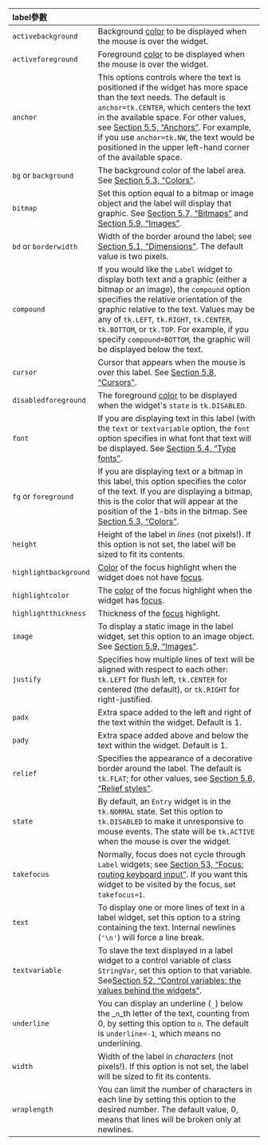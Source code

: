 ﻿|label參數||
| :-- | :-- |
| `activebackground` | Background [color](http://infohost.nmt.edu/tcc/help/pubs/tkinter/web/colors.html "5.3. Colors") to be displayed when the mouse is over the widget. |
| `activeforeground` | Foreground [color](http://infohost.nmt.edu/tcc/help/pubs/tkinter/web/colors.html "5.3. Colors") to be displayed when the mouse is over the widget. |
| `anchor` | This options controls where the text is positioned if the widget has more space than the text needs. The default is `anchor=tk.CENTER`, which centers the text in the available space. For other values, see [Section 5.5, “Anchors”](http://infohost.nmt.edu/tcc/help/pubs/tkinter/web/anchors.html "5.5. Anchors"). For example, if you use `anchor=tk.NW`, the text would be positioned in the upper left-hand corner of the available space. |
| `bg` or `background` | The background color of the label area. See [Section 5.3, “Colors”](http://infohost.nmt.edu/tcc/help/pubs/tkinter/web/colors.html "5.3. Colors"). |
| `bitmap` | Set this option equal to a bitmap or image object and the label will display that graphic. See [Section 5.7, “Bitmaps”](http://infohost.nmt.edu/tcc/help/pubs/tkinter/web/bitmaps.html "5.7. Bitmaps") and [Section 5.9, “Images”](http://infohost.nmt.edu/tcc/help/pubs/tkinter/web/images.html "5.9. Images"). |
| `bd` or `borderwidth` | Width of the border around the label; see [Section 5.1, “Dimensions”](http://infohost.nmt.edu/tcc/help/pubs/tkinter/web/dimensions.html "5.1. Dimensions"). The default value is two pixels. |
| `compound` | If you would like the `Label` widget to display both text and a graphic (either a bitmap or an image), the `compound` option specifies the relative orientation of the graphic relative to the text. Values may be any of `tk.LEFT`, `tk.RIGHT`, `tk.CENTER`, `tk.BOTTOM`, or `tk.TOP`. For example, if you specify `compound=BOTTOM`, the graphic will be displayed below the text. |
| `cursor` | Cursor that appears when the mouse is over this label. See [Section 5.8, “Cursors”](http://infohost.nmt.edu/tcc/help/pubs/tkinter/web/cursors.html "5.8. Cursors"). |
| `disabledforeground` | The foreground [color](http://infohost.nmt.edu/tcc/help/pubs/tkinter/web/colors.html "5.3. Colors") to be displayed when the widget's `state` is `tk.DISABLED`. |
| `font` | If you are displaying text in this label (with the `text` or `textvariable` option, the `font` option specifies in what font that text will be displayed. See [Section 5.4, “Type fonts”](http://infohost.nmt.edu/tcc/help/pubs/tkinter/web/fonts.html "5.4. Type fonts"). |
| `fg` or `foreground` | If you are displaying text or a bitmap in this label, this option specifies the color of the text. If you are displaying a bitmap, this is the color that will appear at the position of the 1-bits in the bitmap. See [Section 5.3, “Colors”](http://infohost.nmt.edu/tcc/help/pubs/tkinter/web/colors.html "5.3. Colors"). |
| `height` | Height of the label in _lines_ (not pixels!). If this option is not set, the label will be sized to fit its contents. |
| `highlightbackground` | [Color](http://infohost.nmt.edu/tcc/help/pubs/tkinter/web/colors.html "5.3. Colors") of the focus highlight when the widget does not have [focus](http://infohost.nmt.edu/tcc/help/pubs/tkinter/web/focus.html "53. Focus: routing keyboard input"). |
| `highlightcolor` | The [color](http://infohost.nmt.edu/tcc/help/pubs/tkinter/web/colors.html "5.3. Colors") of the focus highlight when the widget has [focus](http://infohost.nmt.edu/tcc/help/pubs/tkinter/web/focus.html "53. Focus: routing keyboard input"). |
| `highlightthickness` | Thickness of the [focus](http://infohost.nmt.edu/tcc/help/pubs/tkinter/web/focus.html "53. Focus: routing keyboard input") highlight. |
| `image` | To display a static image in the label widget, set this option to an image object. See [Section 5.9, “Images”](http://infohost.nmt.edu/tcc/help/pubs/tkinter/web/images.html "5.9. Images"). |
| `justify` | Specifies how multiple lines of text will be aligned with respect to each other: `tk.LEFT` for flush left, `tk.CENTER` for centered (the default), or `tk.RIGHT` for right-justified. |
| `padx` | Extra space added to the left and right of the text within the widget. Default is 1. |
| `pady` | Extra space added above and below the text within the widget. Default is 1. |
| `relief` | Specifies the appearance of a decorative border around the label. The default is `tk.FLAT`; for other values, see [Section 5.6, “Relief styles”](http://infohost.nmt.edu/tcc/help/pubs/tkinter/web/relief.html "5.6. Relief styles"). |
| `state` | By default, an `Entry` widget is in the `tk.NORMAL` state. Set this option to `tk.DISABLED` to make it unresponsive to mouse events. The state will be `tk.ACTIVE` when the mouse is over the widget. |
| `takefocus` | Normally, focus does not cycle through `Label` widgets; see [Section 53, “Focus: routing keyboard input”](http://infohost.nmt.edu/tcc/help/pubs/tkinter/web/focus.html "53. Focus: routing keyboard input"). If you want this widget to be visited by the focus, set `takefocus=1`. |
| `text` | To display one or more lines of text in a label widget, set this option to a string containing the text. Internal newlines (`'\n'`) will force a line break. |
| `textvariable` | To slave the text displayed in a label widget to a control variable of class `StringVar`, set this option to that variable. See[Section 52, “Control variables: the values behind the widgets”](http://infohost.nmt.edu/tcc/help/pubs/tkinter/web/control-variables.html "52. Control variables: the values behind the widgets"). |
| `underline` | You can display an underline (`_`) below the _`n`_th letter of the text, counting from 0, by setting this option to _`n`_. The default is `underline=-1`, which means no underlining. |
| `width` | Width of the label in _characters_ (not pixels!). If this option is not set, the label will be sized to fit its contents. |
| `wraplength` | You can limit the number of characters in each line by setting this option to the desired number. The default value, 0, means that lines will be broken only at newlines. |